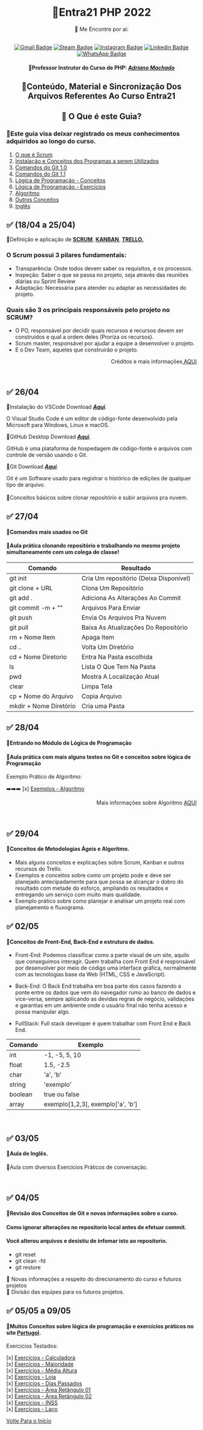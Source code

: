 <div id='sumario'>
  
  <div align="center">
 
 
# 🥇**Entra21 PHP 2022**
    
 💬 Me Encontre por aí: <br/><br/>


 [![Gmail Badge](	https://img.shields.io/badge/Gmail-D14836?style=for-the-badge&logo=gmail&logoColor=white)](mailto:99matheussan@gmail.com)
 [![Steam Badge](https://img.shields.io/badge/Steam-000000?style=for-the-badge&logo=steam&logoColor=white)](https://steamcommunity.com/id/Matheus_San/)
 [![Instagram Badge](https://img.shields.io/badge/Instagram-E4405F?style=for-the-badge&logo=instagram&logoColor=white)](https://www.instagram.com/matheussan_99/)
 [![Linkedin Badge](https://img.shields.io/badge/LinkedIn-0077B5?style=for-the-badge&logo=linkedin&logoColor=white)](https://www.linkedin.com/in/matheussan/)  
 [![WhatsApp Badge](https://img.shields.io/badge/WhatsApp-25D366?style=for-the-badge&logo=whatsapp&logoColor=white)](https://wa.me/+5511959216443) 
    
#### 🔹Professor Instrutor do Curso de PHP: <a href="https://www.linkedin.com/in/xadrak/">_Adriano Machado_<a/>
## 📖Conteúdo, Material e Sincronização Dos Arquivos Referentes Ao Curso Entra21

    
## 🚦 O Que é este Guia?
</div>
    
 ### 🔺Este guia visa deixar registrado os meus conhecimentos adquiridos ao longo do curso.
1. [O que é Scrum](#oqueescrum)
2. [Instalação e Conceitos dos Programas a serem Utilizados](#instalacao)
3. [Comandos do Git 1.0](#gitHub)
3. [Comandos do Git 1.1](#github1)    
4. [Lógica de Programação - Conceitos](#logica)
5. [Lógica de Programação - Exercícios ](#logica1) 
6. [Algoritmo](#algoritmo)
7. [Outros Conceitos](#conceitos)
8. [Inglês](#ingles)
  

<div id='oqueescrum'>
  
## ✅ (18/04 a 25/04)
  
🔹Definição e aplicação de 
   <a href="https://www.ieepeducacao.com.br/sprint-review/#:~:text=O%20principal%20objetivo%20da%20Sprint,do%20que%20a%20equipe%20construiu." target="_blank">**SCRUM**<a/>, 
   <a href="https://www.totvs.com/blog/negocios/kanban/" target="_blank">**KANBAN**<a/>,
   <a href="https://trello.com/" target="_blank">**TRELLO.**<a/>
     
  ### **O Scrum possui 3 pilares fundamentais:**
     
  - Transparência: Onde todos devem saber os requisitos, e os processos.  
  - Inspeção: Saber o que se passa no projeto, seja através das reuniões diárias ou Sprint Review   
  - Adaptação: Necessária para atender ou adaptar as necessidades do projeto.

### Quais são 3 os principais responsáveis pelo projeto no SCRUM?  
  
  - O PO, responsável por decidir quais recursos e recursos devem ser construidos e qual a ordem deles (Proriza os recursos).  
  - Scrum master, responsável por ajudar a equipe a desenvolver o projeto.    
  - E o Dev Team, aqueles que construirão o projeto.
 <p align="right"> Créditos e mais informações<a href="https://www.youtube.com/watch?v=XfvQWnRgxG0&t=446s"> AQUI<a/></p><br/>
   
<div id='instalacao'>
  
## ✅ 26/04

  🔸Instalação do VSCode Download <a href="https://code.visualstudio.com/download">**_Aqui_**</a>.
  
  O Visual Studio Code é um editor de código-fonte desenvolvido pela Microsoft para Windows, Linux e macOS.
  
  🔸GitHub Desktop Download <a href="https://desktop.github.com/">**_Aqui_**</a>.
  
  GitHub é uma plataforma de hospedagem de código-fonte e arquivos com controle de versão usando o Git.
  
  🔸Git Download <a href="https://git-scm.com/downloads">**_Aqui_**</a>.
  
   Git é um Software usado para registrar o histórico de edições de qualquer tipo de arquivo.  <br/>  <br/>
  🔹Conceitos básicos sobre clonar repositório e subir arquivos pra nuvem. 
  <br/>
  
<div id='gitHub'> 
  
## ✅  27/04

#### 🔹Comandos mais usados no Git
#### 🔹Aula prática clonando repositório e trabalhando no mesmo projeto simultaneamente com um colega de classe! <br/>

| Comando | Resultado | 
| ------|-----|
| git init | Cria Um repositório (Deixa Disponível) |
| git clone + URL | Clona Um Repositório |  
| git add . | Adiciona As Alterações Ao Commit |
| git commit -m + "" | Arquivos Para Enviar |  
| git push | Envia Os Arquivos Pra Nuvem | 
| git pull | Baixa As Atualizações Do Repositório |  
| rm + Nome Item | Apaga Item |
| cd .. | Volta Um Diretório |
| cd + Nome Diretorio | Entra Na Pasta escolhida |
| ls | Lista O Que Tem Na Pasta |
| pwd | Mostra A Localização Atual |
| clear | Limpa Tela |
| cp + Nome do Arquivo | Copia Arquivo |
| mkdir + Nome Diretório | Cria uma Pasta | <br/><br/>

<div id='logica'> 
  
## ✅  28/04
  
#### 🔹Entrando no Módulo de Lógica de Programação
#### 🔹Aula prática com mais alguns testes no Git e conceitos sobre lógica de Programação <br/>

Exemplo Prático de Algoritmo:
             
➡️➡️➡️ [x] [Exemplos - Algoritmo](Exemplos/Exemplo_algoritmo.md)

  <p align="right"> Mais informações sobre Algoritmo <a href="https://www.youtube.com/watch?v=dvNp575fwzQ"> AQUI <a/></p>

<br/>
    
<div id='algoritmo'>  
  
## ✅  29/04
   
#### 🔹Conceitos de Metodologias Ágeis e Algoritmo.
    
- Mais alguns conceitos e explicações sobre Scrum, Kanban e outros recursos do Trello.
- Exemplos e conceitos sobre como um projeto pode e deve ser planejado antecipadamente para que possa se alcançar o dobro do resultado com metade do esforço, ampliando os resultados e entregando um serviço com muito mais qualidade.
- Exemplo prático sobre como planejar e analisar um projeto real com planejamento e fluxograma.
  <br/>
  
  
 <div id='conceitos'>   
   
 ## ✅  02/05
  
 #### 🔹Conceitos de Front-End, Back-End e estrutura de dados.

- Front-End: Podemos classificar como a parte visual de um site, aquilo que conseguimos interagir. Quem trabalha com Front End é responsável por desenvolver por meio de código uma interface gráfica, normalmente com as tecnologias base da Web (HTML, CSS e JavaScript).
  
- Back-End: O Back End trabalha em boa parte dos casos fazendo a ponte entre os dados que vem do navegador rumo ao banco de dados e vice-versa, sempre aplicando as devidas regras de negócio, validações e garantias em um ambiente onde o usuário final não tenha acesso e possa manipular algo.

- FullStack: Full stack developer é quem trabalhar com Front End e Back End.
   
| Comando | Exemplo | 
| ------|-----|
| int | -1, -5, 5, 10 |
| float | 1.5, -2.5 |  
| char | 'a', 'b' |   
| string | 'exemplo' |   
| boolean | true ou false |
| array | exemplo[1,2,3], exemplo['a', 'b'] |   
   
  <br/>
   
<div id='ingles'>
  
## ✅  03/05
  
#### 🔹Aula de Inglês.
  
🔸Aula com diversos Exercicios Práticos de conversação.
  
  <br/>
  
<div id='github1'>  
  
## ✅  04/05
  
#### 🔹Revisão dos Conceitos de Git e novas informações sobre o curso.
  
#### Como ignorar alterações no repositorio local antes de efetuar commit. 
#### Você alterou arquivos e desistiu de infomar isto ao repositorio.

- git reset
- git clean -fd 
- git restore
  
🔸 Novas informações a respeito do direcionamento do curso e futuros projetos <br/>
🔸 Divisão das equipes para os futuros projetos. <br/>
  
  <div id='logica1'>
    
 ## ✅  05/05 a 09/05 
  
 #### 🔹Muitos Conceitos sobre lógica de programação e exercícios práticos no site <a href="https://portugol-webstudio.cubos.io/ide">Portugol<a/>.
  
 Exercicios Testados:
 
    
[x] [Exercícios - Calculadora](Exemplos/Exercicio_001.md)<br/>
[x] [Exercícios - Maioridade](Exemplos/Exercicio_002.md)<br/>
[x] [Exercícios - Média Altura](Exemplos/Exercicio_003.md)<br/>
[x] [Exercícios - Loja](Exemplos/Exercicio_004.md)<br/>
[x] [Exercícios - Dias Passados](Exemplos/Exercicio_005.md)<br/>
[x] [Exercícios - Área Retângulo 01](Exemplos/Exercicio_Area_Retangulo.portugol)<br/>
[x] [Exercícios - Área Retângulo 02](Exemplos/Exercicio_Area_Retangulo2.portugol)<br/>
[x] [Exercícios - INSS](Exemplos/Exercicio_INSS.portugol)<br/>
[x] [Exercícios - Laço](Exemplos/Exercicio_Laco.portugol)<br/>

 

[Volte Para o Início](#sumario)
